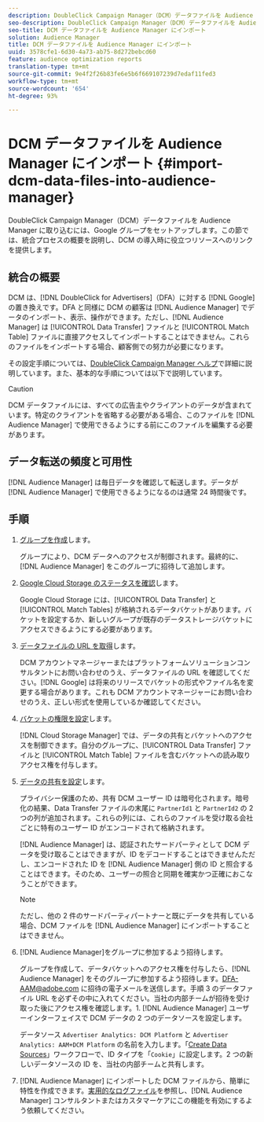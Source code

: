 ```yaml
---
description: DoubleClick Campaign Manager（DCM）データファイルを Audience Manager に取り込むには、Google グループをセットアップします。この節では、統合プロセスの概要を説明し、DCM の導入時に役立つリソースへのリンクを提供します。
seo-description: DoubleClick Campaign Manager（DCM）データファイルを Audience Manager に取り込むには、Google グループをセットアップします。この節では、統合プロセスの概要を説明し、DCM の導入時に役立つリソースへのリンクを提供します。
seo-title: DCM データファイルを Audience Manager にインポート
solution: Audience Manager
title: DCM データファイルを Audience Manager にインポート
uuid: 3578cfe1-6d30-4a73-ab75-8d272bebcd60
feature: audience optimization reports
translation-type: tm+mt
source-git-commit: 9e4f2f26b83fe6e5b6f669107239d7edaf11fed3
workflow-type: tm+mt
source-wordcount: '654'
ht-degree: 93%

---
```



# DCM データファイルを Audience Manager にインポート {#import-dcm-data-files-into-audience-manager}

DoubleClick Campaign Manager（DCM）データファイルを Audience Manager に取り込むには、Google グループをセットアップします。この節では、統合プロセスの概要を説明し、DCM の導入時に役立つリソースへのリンクを提供します。

## 統合の概要

DCM は、[!DNL DoubleClick for Advertisers]（DFA）に対する [!DNL Google] の置き換えです。DFA と同様に DCM の顧客は [!DNL Audience Manager] でデータのインポート、表示、操作ができます。ただし、[!DNL Audience Manager] は [!UICONTROL Data Transfer] ファイルと [!UICONTROL Match Table] ファイルに直接アクセスしてインポートすることはできません。これらのファイルをインポートする場合、顧客側での努力が必要になります。

その設定手順については、[DoubleClick Campaign Manager ヘルプ](https://support.google.com/dcm/partner/answer/2941575?hl=en&amp;ref_topic=6107456)で詳細に説明しています。また、基本的な手順については以下で説明しています。

>[!CAUTION]
>
>DCM データファイルには、すべての広告主やクライアントのデータが含まれています。特定のクライアントを省略する必要がある場合、このファイルを [!DNL Audience Manager] で使用できるようにする前にこのファイルを編集する必要があります。

## データ転送の頻度と可用性

[!DNL Audience Manager] は毎日データを確認して転送します。データが [!DNL Audience Manager] で使用できるようになるのは通常 24 時間後です。

## 手順

1. [グループを作成](https://support.google.com/dcm/partner/answer/3370419?hl=en&amp;ref_topic=6107456)します。

   グループにより、DCM データへのアクセスが制御されます。最終的に、[!DNL Audience Manager] をこのグループに招待して追加します。

1. [ Google Cloud Storage のステータスを確認](https://support.google.com/dcm/partner/answer/3370481?hl=en&amp;ref_topic=6107456)します。

   Google Cloud Storage には、[!UICONTROL Data Transfer] と [!UICONTROL Match Tables] が格納されるデータバケットがあります。バケットを設定するか、新しいグループが既存のデータストレージバケットにアクセスできるようにする必要があります。

1. [ データファイルの URL を取得](https://support.google.com/dcm/partner/answer/3370482?hl=en&amp;ref_topic=6107456)します。

   DCM アカウントマネージャーまたはプラットフォームソリューションコンサルタントにお問い合わせのうえ、データファイルの URL を確認してください。[!DNL Google] は将来のリリースでバケットの形式やファイル名を変更する場合があります。これも DCM アカウントマネージャーにお問い合わせのうえ、正しい形式を使用しているか確認してください。

1. [ バケットの権限を設定](https://cloud.google.com/storage/docs/cloud-console?csw=1#_bucketpermission)します。

   [!DNL Cloud Storage Manager] では、データの共有とバケットへのアクセスを制御できます。自分のグループに、[!UICONTROL Data Transfer] ファイルと [!UICONTROL Match Table] ファイルを含むバケットへの読み取りアクセス権を付与します。

1. [ データの共有を設定](https://support.google.com/dcm/partner/answer/6206106?hl=ja)します。

   プライバシー保護のため、共有 DCM ユーザー ID は暗号化されます。暗号化の結果、Data Transfer ファイルの末尾に `PartnerId1` と `PartnerId2` の 2 つの列が追加されます。これらの列には、これらのファイルを受け取る会社ごとに特有のユーザー ID がエンコードされて格納されます。

   [!DNL Audience Manager] は、認証されたサードパーティとして DCM データを受け取ることはできますが、ID をデコードすることはできませんただし、エンコードされた ID を [!DNL Audience Manager] 側の ID と照合することはできます。そのため、ユーザーの照合と同期を確実かつ正確におこなうことができます。

   >[!NOTE]
   >ただし、他の 2 件のサードパーティパートナーと既にデータを共有している場合、DCM ファイルを [!DNL Audience Manager] にインポートすることはできません。

1. [!DNL Audience Manager]をグループに参加するよう招待します。

   グループを作成して、データバケットへのアクセス権を付与したら、[!DNL Audience Manager] をそのグループに参加するよう招待します。DFA-AAM@adobe.com に招待の電子メールを送信します。手順 3 のデータファイル URL を必ずその中に入れてください。当社の内部チームが招待を受け取った後にアクセス権を確認します。1. [!DNL Audience Manager] ユーザーインターフェイスで DCM データの 2 つのデータソースを設定します。

   データソース `Advertiser Analytics: DCM Platform` と `Advertiser Analytics: AAM+DCM Platform` の名前を入力します。「[Create Data Sources](../../../features/manage-datasources.md#create-data-source)」ワークフローで、ID タイプを「`Cookie`」に設定します。2 つの新しいデータソースの ID を、当社の内部チームと共有します。

1. [!DNL Audience Manager] にインポートした DCM ファイルから、簡単に特性を作成できます。[実用的なログファイル](../../../integration/media-data-integration/actionable-log-files.md)を参照し、[!DNL Audience Manager] コンサルタントまたはカスタマーケアにこの機能を有効にするよう依頼してください。
